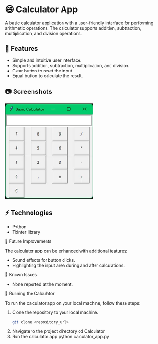 # 😄 Calculator App

A basic calculator application with a user-friendly interface for performing arithmetic operations. The calculator supports addition, subtraction, multiplication, and division operations.

## 🚀 Features

- Simple and intuitive user interface.
- Supports addition, subtraction, multiplication, and division.
- Clear button to reset the input.
- Equal button to calculate the result.

## 📷 Screenshots

![Calculator App Screenshot](./screenshots/screenshot_calculator.png)

## ⚡ Technologies

- Python
- Tkinter library

🤔 Future Improvements

The calculator app can be enhanced with additional features:
- Sound effects for button clicks.
- Highlighting the input area during and after calculations.

🐛 Known Issues

- None reported at the moment.

🚦 Running the Calculator

To run the calculator app on your local machine, follow these steps:

1. Clone the repository to your local machine.
   ```bash
   git clone <repository_url>
2. Navigate to the project directory
   cd Calculator
4. Run the calculator app
   python calculator_app.py
